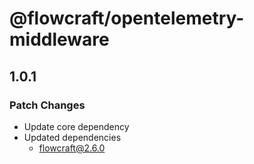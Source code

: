 # @flowcraft/opentelemetry-middleware

## 1.0.1

### Patch Changes

- Update core dependency
- Updated dependencies
  - flowcraft@2.6.0
